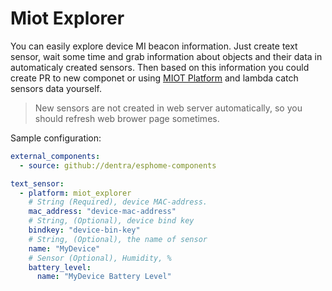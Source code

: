 # Miot Explorer

You can easily explore device MI beacon information.
Just create text sensor, wait some time and grab information about objects and their data in automaticaly created sensors.
Then based on this information you could create PR to new componet or using [MIOT Platform](../miot/) and lambda catch sensors data yourself.

> New sensors are not created in web server automatically, so you should refresh web brower page sometimes.

Sample configuration:
```yaml
external_components:
  - source: github://dentra/esphome-components

text_sensor:
  - platform: miot_explorer
    # String (Required), device MAC-address.
    mac_address: "device-mac-address"
    # String, (Optional), device bind key
    bindkey: "device-bin-key"
    # String, (Optional), the name of sensor
    name: "MyDevice"
    # Sensor (Optional), Humidity, %
    battery_level:
      name: "MyDevice Battery Level"
```
